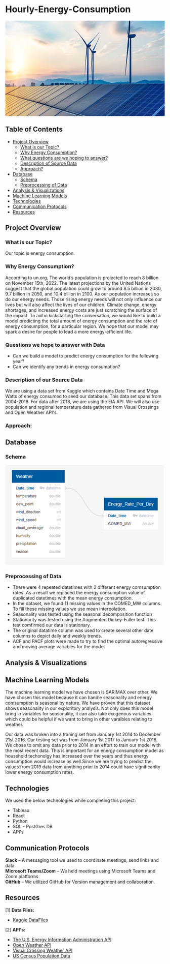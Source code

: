 # Hourly-Energy-Consumption
<img src="Resources/Static/Images/energy.jpg" align="center" height="300" width="1200">


## Table of Contents
- [Project Overview](#ProjectOverview)
  * [What is our Topic?](#WhatTopic)
  * [Why Energy Consumption?](#WhyEnergyConsumption)
  * [What questions are we hoping to answer?](#Questions)
  * [Description of Source Data](#DescriptionOfSourceData)
  * [Approach?](#Approach)
- [Database](#Database)
  * [Schema](#DBSchema)
  * [Preprocessing of Data](#Preprocessing)
- [Analysis & Visualizations](#Analysis)
- [Machine Learning Models](#MachineLearningModel)
- [Technologies](#Technologies)
- [Communication Protocols](#CommunicationProtocols)
- [Resources](#Resources)

## <a name="ProjectOverview"></a> Project Overview

### <a name="WhatTopic"></a> What is our Topic? 
Our topic is energy consumption.

### <a name="WhyEnergyConsumption"></a> Why Energy Consumption?
According to un.org, The world’s population is projected to reach 8 billion on November 15th, 2022.  The latest projections by the United Nations suggest that the global population could grow to around 8.5 billion in 2030, 9.7 billion in 2050, and 10.4 billion in 2100.  As our population increases so do our energy needs.  Those rising energy needs will not only influence our lives but will also affect the lives of our children.  Climate change, energy shortages, and increased energy costs are just scratching the surface of the impact.  To aid in kickstarting the conversation, we would like to build a model predicting the total amount of energy consumption and the rate of energy consumption, for a particular region.  We hope that our model may spark a desire for people to lead a more energy-efficient life.

### <a name="Questions"></a> Questions we hope to answer with Data
* Can we build a model to predict energy consumption for the following year?
* Can we identify any trends in energy consumption?

### <a name="DescriptionOfSourceData"></a> Description of our Source Data
We are using a data set from Kaggle which contains Date Time and Mega Watts of energy consumed to seed our database.  This data set spans from 2004-2018.  For data after 2018, we are using the EIA API.  We will also use population and regional temperature data gathered from Visual Crossings and Open Weather API's.

### <a name="Approach"></a> Approach:

## <a name="Database"></a> Database

### <a name="DBSchema"></a> Schema
<img src="Resources/Static/Images/Updated_Schema_Seg_2.png">

### <a name="Preprocessing"></a> Preprocessing of Data
* There were 4 repeated datetimes with 2 different energy comsumption rates. As a result we replaced the energy consumption value of duplicated datetimes with the mean energy consumption. 
* In the dataset, we found 11 missing values in the COMED_MW columns. To fill these missing values we use mean interpolation.
* Seasonality  was tested using the seasonal decomposition function 
* Stationarity was tested using the  Augmented Dickey-Fuller test. This test comfirmed our data is stationary. 
* The original datatime column was used to create several other date columns to depict daily and weekly trends. 
* ACF and PACF plots were made to try to find the optimal autoregressive and moving average variables for the model

## <a name="Analysis"></a> Analysis & Visualizations

## <a name="MachineLearningModel"></a> Machine Learning Models
 The machine learning model we have chosen is SARIMAX over other. We have chosen this model because it can handle seasonality and energy comsumption is seasonal by nature. We have proven that this dataset shows seasonality in our exploritory analysis. Not only does this model bring in variables for seasonality, it can also take exogenous variables which could be helpful if we want to bring in other varaibles relating to weather. 
 
 Our data was broken into a traning set from January 1st 2014 to December 21st 2016. Our testing set was from January 1st 2017 to January 1st 2018. We chose to omit any data prior to 2014 in an effort to train our model with the most recent data. This is important for an energy consumption model as household techonolgy has increased over the years and thus energy consumption would increase as well.Since we are trying to predict the values from 2019 data from anything prior to 2014 could have significanlty lower energy consumption rates. 
## <a name="Technologies"></a> Technologies

We used the below technologies while completing this project:

- Tableau
- React
- Python
- SQL - PostGres DB
- API's

## <a name="CommunicationProtocols"></a> Communication Protocols

**Slack** – A messaging tool we used to coordinate meetings, send links and data <br>
**Microsoft Teams/Zoom** – We held meetings using Microsoft Teams and Zoom platforms <br>
**GitHub** – We utilized GitHub for Version management and collaboration. <br>

## <a name="Resources"></a> Resources

[1] **Data Files:** <br>
- [Kaggle DataFiles](Resources/DataFiles) <br>

[2] **API's:** <br>
- [The U.S. Energy Information Administration API](https://www.eia.gov/opendata/)
- [Open Weather API](https://openweathermap.org/api) <br>
- [Visual Crossing Weather API](https://www.visualcrossing.com/weather-api) <br>
- [US Census Population Data](https://www.census.gov/data/developers/data-sets/popest-popproj/popest.html) <br>
